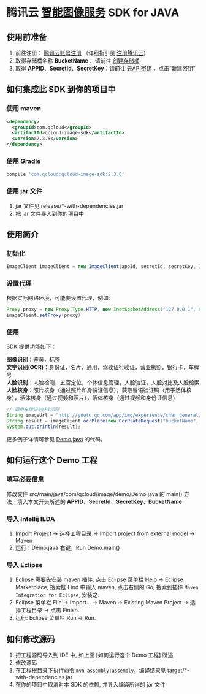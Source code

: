 # 腾讯云 [智能图像服务](https://cloud.tencent.com/product/cv) SDK for JAVA

## 使用前准备

1. 前往注册： [腾讯云账号注册](https://cloud.tencent.com/register) （详细指引见 [注册腾讯云](https://cloud.tencent.com/document/product/378/9603)）
2. 取得存储桶名称 **BucketName**： 请前往 [创建存储桶](https://cloud.tencent.com/document/product/460/10637) 
3. 取得 **APPID**、**SecretId**、**SecretKey**：请前往 [云API密钥](https://console.cloud.tencent.com/cam/capi) ，点击“新建密钥”

## 如何集成此 SDK 到你的项目中

### 使用 maven

```xml
<dependency>
  <groupId>com.qcloud</groupId>
  <artifactId>qcloud-image-sdk</artifactId>
  <version>2.3.6</version>
</dependency>
```

### 使用 Gradle

```groovy
compile 'com.qcloud:qcloud-image-sdk:2.3.6'
```

### 使用  jar 文件

1. jar 文件见 release/*-with-dependencies.jar
2. 把  jar 文件导入到你的项目中

## 使用简介

### 初始化

```java
ImageClient imageClient = new ImageClient(appId, secretId, secretKey, ImageClient.NEW_DOMAIN_recognition_image_myqcloud_com/*默认使用新域名, 如果你是老用户, 请选择旧域名*/);
```

### 设置代理

根据实际网络环境，可能要设置代理，例如: 

```java
Proxy proxy = new Proxy(Type.HTTP, new InetSocketAddress("127.0.0.1", 8080));
imageClient.setProxy(proxy);
```

### 使用

SDK 提供功能如下：

**图像识别**：鉴黄，标签  
**文字识别(OCR)**：身份证，名片，通用，驾驶证行驶证，营业执照，银行卡，车牌号  
**人脸识别**：人脸检测，五官定位，个体信息管理，人脸验证，人脸对比及人脸检索  
**人脸核身**：照片核身（通过照片和身份证信息），获取唇语验证码（用于活体核身），活体核身（通过视频和照片），活体核身（通过视频和身份证信息）

```java
// 调用车牌识别API示例
String imageUrl = "http://youtu.qq.com/app/img/experience/char_general/icon_ocr_license_3.jpg";
String result = imageClient.ocrPlate(new OcrPlateRequest("bucketName", imageUrl));
System.out.println(result);
```

更多例子详情可参见 [Demo.java](https://github.com/tencentyun/image-java-sdk-v2.0/blob/master/src/main/java/com/qcloud/image/demo/Demo.java) 的代码。

## 如何运行这个 Demo 工程

### 填写必要信息
修改文件 src/main/java/com/qcloud/image/demo/Demo.java 的 main() 方法，填入本文开头所述的 **APPID**、**SecretId**、**SecretKey**、**BucketName**

### 导入 Intellij IEDA
1. Import Project -> 选择工程目录 ->  Import project from external model -> Maven
3. 运行：Demo.java 右键，Run Demo.main()

### 导入 Eclipse
1. Eclipse 需要先安装 maven 插件: 点击 Eclipse 菜单栏 Help -> Eclipse Marketplace, 搜索框 Find 中输入 maven, 点击右侧的 Go, 搜索到插件 `Maven Integration for Eclipse`, 安装之.
2. Eclipse 菜单栏 File -> Import… -> Maven -> Existing Maven Project -> 选择工程目录 -> 点击 Finish.
3. 运行: Eclipse 菜单栏 Run -> Run.

## 如何修改源码
1. 把工程源码导入到 IDE 中, 如上面 [如何运行这个 Demo 工程] 所述
2. 修改源码
3. 在工程根目录下执行命令 `mvn assembly:assembly`，编译结果见 target/*-with-dependencies.jar
4. 在你的项目中取消对本 SDK 的依赖, 并导入编译所得的  jar 文件

